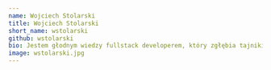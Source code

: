 ```yaml
---
name: Wojciech Stolarski
title: Wojciech Stolarski
short_name: wstolarski
github: wstolarski
bio: Jestem głodnym wiedzy fullstack developerem, który zgłębia tajniki frontendu. Po godzinach, odrywam się od klawiatury, by przerzucać ciężary na siłowni - trenuję na kolejne bitwy z błędami w kodzie. Grafika komputerowa to mój as w rękawie. Jestem zapalonym zwolennikiem samorozwoju i ciągłego doskonalenia. Z wielkim entuzjazmem kolekcjonuję klocki LEGO - tak, dorośli też mają swoje zabawki ;)
image: wstolarski.jpg
---
```


